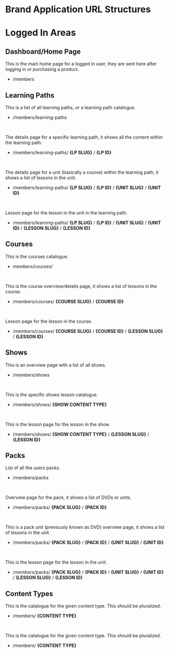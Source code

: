 # Brand Application URL Structures

# Logged In Areas


## Dashboard/Home Page

This is the main home page for a logged in user, they are sent here after logging in or purchasing a product.
- /members


## Learning Paths

This is a list of all learning paths, or a learning path catalogue.
- /members/learning-paths

</br>

The details page for a specific learning path, it shows all the content within the learning path.
- /members/learning-paths/ **{LP SLUG}** / **{LP ID}** 

</br>

The details page for a unit (basically a course) within the learning path, it shows a list of lessons in the unit.
- /members/learning-paths/ **{LP SLUG}** / **{LP ID}** / **{UNIT SLUG}** / **{UNIT ID}** 

</br>

Lesson page for the lesson in the unit in the learning path.
- /members/learning-paths/ **{LP SLUG}** / **{LP ID}** / **{UNIT SLUG}** / **{UNIT ID}** / **{LESSON SLUG}** / **{LESSON ID}** 


## Courses

This is the courses catalogue.
- members/courses/

</br>

This is the course overview/details page, it shows a list of lessons in the course.
- /members/courses/ **{COURSE SLUG}** / **{COURSE ID}** 

</br>

Lesson page for the lesson in the course.
- /members/courses/ **{COURSE SLUG}** / **{COURSE ID}** / **{LESSON SLUG}** / **{LESSON ID}** 


## Shows

This is an overview page with a list of all shows.
- /members/shows

</br>

This is the specific shows lesson catalogue.
- /members/shows/ **{SHOW CONTENT TYPE}** 

</br>

This is the lesson page for the lesson in the show. </br>
- /members/shows/ **{SHOW CONTENT TYPE}** / **{LESSON SLUG}** / **{LESSON ID}** 


## Packs

List of all the users packs.
- /members/packs

</br>

Overview page for the pack, it shows a list of DVDs or units.
- /members/packs/ **{PACK SLUG}** / **{PACK ID}** 

</br>

This is a pack unit (previously known as DVD) overview page, it shows a list of lessons in the unit.
- /members/packs/ **{PACK SLUG}** / **{PACK ID}** / **{UNIT SLUG}** / **{UNIT ID}** 

</br>

This is the lesson page for the lesson in the unit.
- /members/packs/ **{PACK SLUG}** / **{PACK ID}** / **{UNIT SLUG}** / **{UNIT ID}** / **{LESSON SLUG}** / **{LESSON ID}** 


## Content Types

This is the catalogue for the given content type. This should be pluralized.
- /members/ **{CONTENT TYPE}** 

</br>

This is the catalogue for the given content type. This should be pluralized.</br>
- /members/ **{CONTENT TYPE}** 
